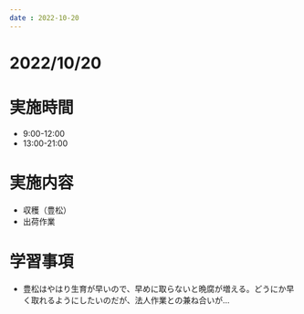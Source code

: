 ```yaml
---
date : 2022-10-20
---
```


# 2022/10/20

# 実施時間
- 9:00-12:00
- 13:00-21:00

# 実施内容
- 収穫（豊松）
- 出荷作業

# 学習事項
- 豊松はやはり生育が早いので、早めに取らないと晩腐が増える。どうにか早く取れるようにしたいのだが、法人作業との兼ね合いが…